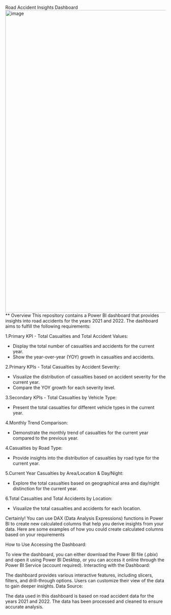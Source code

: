 
Road Accident Insights Dashboard
<img width="947" alt="image" src="https://github.com/Sumanth0418/Road-Accident-Analysis-project/assets/125894317/61dd065a-d672-4285-8fbd-e3bdf3612247">
**
Overview
This repository contains a Power BI dashboard that provides insights into road accidents for the years 2021 and 2022. 
The dashboard aims to fulfill the following requirements:

1.Primary KPI - Total Casualties and Total Accident Values:

- Display the total number of casualties and accidents for the current year.
- Show the year-over-year (YOY) growth in casualties and accidents.
  
2.Primary KPIs - Total Casualties by Accident Severity:

 - Visualize the distribution of casualties based on accident severity for the current year.
 - Compare the YOY growth for each severity level.
 
3.Secondary KPIs - Total Casualties by Vehicle Type:

- Present the total casualties for different vehicle types in the current year.

4.Monthly Trend Comparison:

- Demonstrate the monthly trend of casualties for the current year compared to the previous year.

4.Casualties by Road Type:

- Provide insights into the distribution of casualties by road type for the current year.

5.Current Year Casualties by Area/Location & Day/Night:

- Explore the total casualties based on geographical area and day/night distinction for the current year.

6.Total Casualties and Total Accidents by Location:

- Visualize the total casualties and accidents for each location.

Certainly! You can use DAX (Data Analysis Expressions) functions in Power BI to create new calculated columns that help you derive insights from your data. Here are some examples of how you could create calculated columns based on your requirements

How to Use
Accessing the Dashboard:

To view the dashboard, you can either download the Power BI file (.pbix) and open it using Power BI Desktop, or you can access it online through the Power BI Service (account required).
Interacting with the Dashboard:

The dashboard provides various interactive features, including slicers, filters, and drill-through options. Users can customize their view of the data to gain deeper insights.
Data Source:

The data used in this dashboard is based on road accident data for the years 2021 and 2022. The data has been processed and cleaned to ensure accurate analysis.




